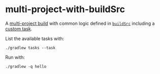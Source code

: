 multi-project-with-buildSrc
===========================

A [multi-project build][1] with common logic defined in [`buildSrc`](./buildSrc) including a [custom task](./buildSrc/src/main/kotlin/HelloTask.kt#L5).

List the available tasks with:

    ./gradlew tasks --task
 
Run with:

    ./gradlew -q hello

[1]: https://docs.gradle.org/current/userguide/multi_project_builds.html#sec:multi_project_and_buildsrc
